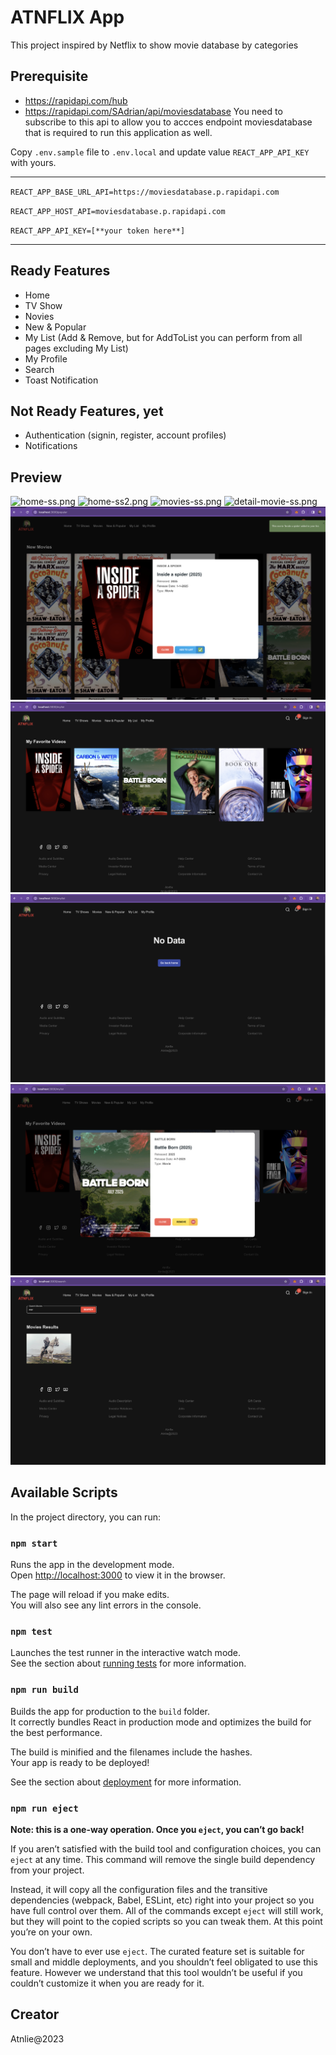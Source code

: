 # ATNFLIX App

This project inspired by Netflix to show movie database by categories

## Prerequisite
- https://rapidapi.com/hub
- https://rapidapi.com/SAdrian/api/moviesdatabase 
You need to subscribe to this api to allow you to accces endpoint moviesdatabase that is required to run this application as well.

Copy `.env.sample` file to  `.env.local` and update value `REACT_APP_API_KEY` with yours.

---

`REACT_APP_BASE_URL_API=https://moviesdatabase.p.rapidapi.com` 

`REACT_APP_HOST_API=moviesdatabase.p.rapidapi.com` 

`REACT_APP_API_KEY=[**your token here**]` 

---

## Ready Features
- Home
- TV Show
- Novies
- New & Popular
- My List (Add & Remove, but for AddToList you can perform from all pages excluding My List)
- My Profile
- Search
- Toast Notification

## Not Ready Features, yet
- Authentication (signin, register, account profiles)
- Notifications

## Preview
![home-ss.png](Screeenshots%2Fhome-ss.png)
![home-ss2.png](Screeenshots%2Fhome-ss2.png)
![movies-ss.png](Screeenshots%2Fmovies-ss.png)
![detail-movie-ss.png](Screeenshots%2Fdetail-movie-ss.png)
![detail-ss.png](Screeenshots%2Fdetail-ss.png)
![list-ss.png](Screeenshots%2Flist-ss.png)
![mylist-nodata-ss.png](Screeenshots%2Fmylist-nodata-ss.png)
![remove-list-ss.png](Screeenshots%2Fremove-list-ss.png)
![search-ss.png](Screeenshots%2Fsearch-ss.png)

## Available Scripts

In the project directory, you can run:

### `npm start`

Runs the app in the development mode.\
Open [http://localhost:3000](http://localhost:3000) to view it in the browser.

The page will reload if you make edits.\
You will also see any lint errors in the console.

### `npm test`

Launches the test runner in the interactive watch mode.\
See the section about [running tests](https://facebook.github.io/create-react-app/docs/running-tests) for more information.

### `npm run build`

Builds the app for production to the `build` folder.\
It correctly bundles React in production mode and optimizes the build for the best performance.

The build is minified and the filenames include the hashes.\
Your app is ready to be deployed!

See the section about [deployment](https://facebook.github.io/create-react-app/docs/deployment) for more information.

### `npm run eject`

**Note: this is a one-way operation. Once you `eject`, you can’t go back!**

If you aren’t satisfied with the build tool and configuration choices, you can `eject` at any time. This command will remove the single build dependency from your project.

Instead, it will copy all the configuration files and the transitive dependencies (webpack, Babel, ESLint, etc) right into your project so you have full control over them. All of the commands except `eject` will still work, but they will point to the copied scripts so you can tweak them. At this point you’re on your own.

You don’t have to ever use `eject`. The curated feature set is suitable for small and middle deployments, and you shouldn’t feel obligated to use this feature. However we understand that this tool wouldn’t be useful if you couldn’t customize it when you are ready for it.

## Creator
Atnlie@2023


